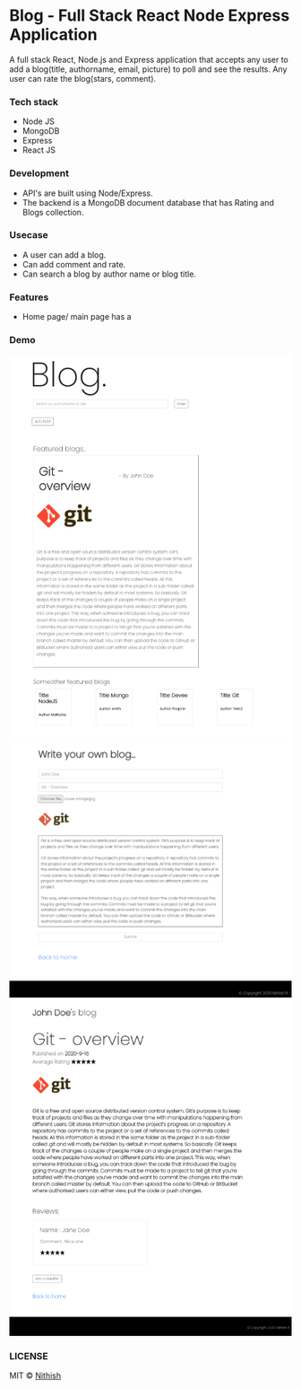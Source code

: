 # Blog - Full Stack React Node Express Application

A full stack React, Node.js and Express application that accepts any user to add a blog(title, authorname, email, picture) to poll and see the results. Any user can rate the blog(stars, comment).

### Tech stack

- Node JS
- MongoDB
- Express
- React JS

### Development

- API's are built using Node/Express.
- The backend is a MongoDB document database that has Rating and Blogs collection.

### Usecase

- A user can add a blog.
- Can add comment and rate.
- Can search a blog by author name or blog title.

### Features

- Home page/ main page has a

### Demo

![Preview MainPage](client/src/assets/mainpage.png)
![Preview AddBlog](client/src/assets/addblog.png)
![Preview DetailPage](client/src/assets/detailpage.png)

### LICENSE

MIT © [Nithish](https://nithishravindra.com)
